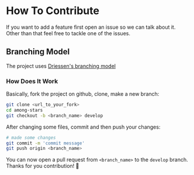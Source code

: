 # How To Contribute

If you want to add a feature first open an issue so we can talk about it.  
Other than that feel free to tackle one of the issues.

## Branching Model

The project uses [Driessen's branching model](https://nvie.com/posts/a-successful-git-branching-model/)

### How Does It Work

Basically, fork the project on github, clone, make a new branch:

```bash
git clone <url_to_your_fork>
cd among-stars
git checkout -b <branch_name> develop
```

After changing some files, commit and then push your changes:

```bash
# made some changes
git commit -m 'commit message'
git push origin <branch_name>
```

You can now open a pull request from `<branch_name>` to the `develop` branch. Thanks for you contribution! 🤟
